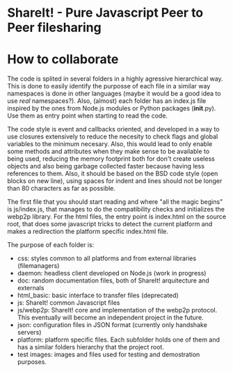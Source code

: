 # ShareIt! - Pure Javascript Peer to Peer filesharing

# How to collaborate

The code is splited in several folders in a highly agressive hierarchical way.
This is done to easily identify the purposse of each file in a similar way
namespaces is done in other languages (maybe it would be a good idea to use
_real_ namespaces?). Also, (almost) each folder has an index.js file inspired by
the ones from Node.js modules or Python packages (__init__.py). Use them as
entry point when starting to read the code.

The code style is event and callbacks oriented, and developed in a way to use
closures extensively to reduce the necesity to check flags and global variables
to the minimum necesary. Also, this would lead to only enable some methods and
attributes when they make sense to be available to being used, reducing the
memory footprint both for don't create useless objects and also being garbage
collected faster because having less references to them. Also, it should be
based on the BSD code style (open blocks on new line), using spaces for indent
and lines should not be longer than 80 characters as far as possible.

The first file that you should start reading and where "all the magic begins" is
js/index.js, that manages to do the compatibility checks and initializes the
webp2p library. For the html files, the entry point is index.html on the source
root, that does some javascript tricks to detect the current platform and makes
a redirection the platform specific index.html file.

The purpose of each folder is:

* css: styles common to all platforms and from external libraries (filemanagers)
* daemon: headless client developed on Node.js (work in progress)
* doc: random documentation files, both of ShareIt! arquitecture and externals
* html_basic: basic interface to transfer files (deprecated)
* js: ShareIt! common Javascript files
* js/webp2p: ShareIt! core and implementation of the webp2p protocol.
             This eventually will become an independent project in the future.
* json: configuration files in JSON format (currently only handshake servers)
* platform: platform specific files. Each subfolder holds one of them and has a
            similar folders hierarchy that the project root.
* test images: images and files used for testing and demostration purposes.